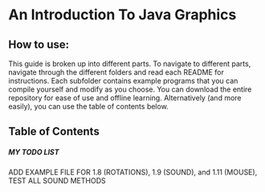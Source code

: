 # An Introduction To Java Graphics
## How to use:
This guide is broken up into different parts. To navigate to different parts, navigate through the different folders and read each README for instructions. Each subfolder contains example programs that you can compile yourself and modify as you choose. You can download the entire repository for ease of use and offline learning. Alternatively (and more easily), you can use the table of contents below.

## Table of Contents




##### MY TODO LIST

ADD EXAMPLE FILE FOR 1.8 (ROTATIONS), 1.9 (SOUND), and 1.11 (MOUSE), TEST ALL SOUND METHODS
